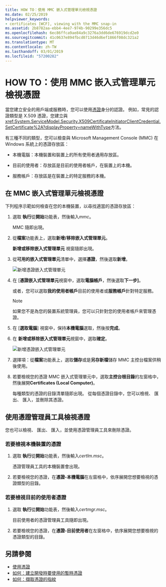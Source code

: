 ```yaml
---
title: HOW TO：使用 MMC 嵌入式管理單元檢視憑證
ms.date: 02/25/2019
helpviewer_keywords:
- certificates [WCF], viewing with the MMC snap-in
ms.assetid: 2b8782aa-ebb4-4ee7-974b-90299e356dc5
ms.openlocfilehash: 6ec86ffca9ae84a9c3276a3dd6de676919dcd2e0
ms.sourcegitcommit: 41c0637e894fbcd0713d46d6ef1866f08dc321a2
ms.translationtype: MT
ms.contentlocale: zh-TW
ms.lasthandoff: 03/01/2019
ms.locfileid: "57200282"
---
```

# <a name="how-to-view-certificates-with-the-mmc-snap-in"></a>HOW TO：使用 MMC 嵌入式管理單元檢視憑證
當您建立安全的用戶端或服務時，您可以使用[憑證](working-with-certificates.md)身分的認證。 例如，常見的認證類型是 X.509 憑證，您建立與<xref:System.ServiceModel.Security.X509CertificateInitiatorClientCredential.SetCertificate%2A?displayProperty=nameWithType>方法。 

有三種不同的類型，您可以檢查與 Microsoft Management Console (MMC) 在 Windows 系統上的憑證存放區：

- 本機電腦：本機裝置和裝置上的所有使用者通用存放區。

- 目前的使用者：存放區是目前的使用者帳戶，在裝置上的本機。

- 服務帳戶：存放區是在裝置上的特定服務的本機。

  
## <a name="view-certificates-in-the-mmc-snap-in"></a>在 MMC 嵌入式管理單元檢視憑證 

下列程序示範如何檢查在您的本機裝置，以尋找適當的憑證存放區： 
  
1. 選取 **執行**從**開始**功能表，然後輸入*mmc*。 

    MMC 隨即出現。 
  
2. 從**檔案**功能表上，選取**新增/移除嵌入式管理單元**。 
    
    **新增或移除嵌入式管理單元** 視窗隨即出現。
  
3. 從**可用的嵌入式管理單元**清單中，選擇**憑證**，然後選取**新增**。  

    ![新增憑證嵌入式管理單元](./media/mmc-add-certificate-snap-in.png)
  
4. 在 [**憑證嵌入式管理單元**視窗中，選取**電腦帳戶**，然後選取**下一步]**。 
  
    或者，您可以選取**我的使用者帳戶**目前的使用者或**服務帳戶**針對特定服務。 

    > [!NOTE]
    > 如果您不是為您的裝置系統管理員，您可以只針對您的使用者帳戶來管理憑證。
  
5. 在 [**選取電腦**] 視窗中，保持**本機電腦**選取，然後按**完成**。  
  
6. 在 **新增或移除嵌入式管理單元**視窗中，選取**確定**。  
  
    ![新增憑證嵌入式管理單元](./media/mmc-certificate-snap-in-selected.png)

7. 選擇項：從**檔案**功能表上，選取**儲存**或是**另存新檔**儲存 MMC 主控台檔案供稍後使用。  

8. 若要檢視您的憑證 MMC 嵌入式管理單元中，選取**主控台根目錄**的左窗格中，然後展開**Certificates (Local Computer)**。

    每種類型的憑證的目錄清單隨即出現。 從每個憑證目錄中，您可以檢視、 匯出、 匯入，並刪除其憑證。
  

## <a name="view-certificates-with-the-certificate-manager-tool"></a>使用憑證管理員工具檢視憑證

您也可以檢視、 匯出、 匯入，並使用憑證管理員工具來刪除憑證。

### <a name="to-view-certificates-for-the-local-device"></a>若要檢視本機裝置的憑證

1. 選取 **執行**從**開始**功能表，然後輸入*certlm.msc*。 

    憑證管理員工具的本機裝置會出現。 
  
2. 若要檢視您的憑證，在**憑證-本機電腦**在左窗格中，依序展開您想要檢視的憑證類型的目錄。

### <a name="to-view-certificates-for-the-current-user"></a>若要檢視目前的使用者憑證

1. 選取 **執行**從**開始**功能表，然後輸入*certmgr.msc*。 

    目前使用者的憑證管理員工具隨即出現。 
  
2. 若要檢視您的憑證，在**憑證-目前使用者**在左窗格中，依序展開您想要檢視的憑證類型的目錄。

  
## <a name="see-also"></a>另請參閱
- [使用憑證](working-with-certificates.md)
- [如何：建立開發時要使用的暫時憑證](how-to-create-temporary-certificates-for-use-during-development.md)
- [如何：擷取憑證的指紋](how-to-retrieve-the-thumbprint-of-a-certificate.md)
